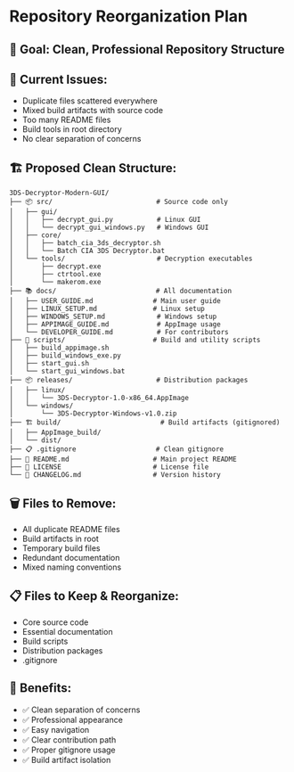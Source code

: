 # Repository Reorganization Plan

## 🎯 Goal: Clean, Professional Repository Structure

## 📁 Current Issues:
- Duplicate files scattered everywhere
- Mixed build artifacts with source code
- Too many README files
- Build tools in root directory
- No clear separation of concerns

## 🏗️ Proposed Clean Structure:

```
3DS-Decryptor-Modern-GUI/
├── 📦 src/                          # Source code only
│   ├── gui/
│   │   ├── decrypt_gui.py           # Linux GUI
│   │   └── decrypt_gui_windows.py   # Windows GUI
│   ├── core/
│   │   ├── batch_cia_3ds_decryptor.sh
│   │   └── Batch CIA 3DS Decryptor.bat
│   └── tools/                       # Decryption executables
│       ├── decrypt.exe
│       ├── ctrtool.exe
│       └── makerom.exe
├── 📚 docs/                         # All documentation
│   ├── USER_GUIDE.md               # Main user guide
│   ├── LINUX_SETUP.md              # Linux setup
│   ├── WINDOWS_SETUP.md             # Windows setup
│   ├── APPIMAGE_GUIDE.md            # AppImage usage
│   └── DEVELOPER_GUIDE.md           # For contributors
├── 🔧 scripts/                      # Build and utility scripts
│   ├── build_appimage.sh
│   ├── build_windows_exe.py
│   ├── start_gui.sh
│   └── start_gui_windows.bat
├── 📦 releases/                     # Distribution packages
│   ├── linux/
│   │   └── 3DS-Decryptor-1.0-x86_64.AppImage
│   └── windows/
│       └── 3DS-Decryptor-Windows-v1.0.zip
├── 🏗️ build/                         # Build artifacts (gitignored)
│   ├── AppImage_build/
│   └── dist/
├── 📋 .gitignore                    # Clean gitignore
├── 📄 README.md                     # Main project README
├── 📄 LICENSE                       # License file
└── 📄 CHANGELOG.md                  # Version history
```

## 🗑️ Files to Remove:
- All duplicate README files
- Build artifacts in root
- Temporary build files
- Redundant documentation
- Mixed naming conventions

## 📋 Files to Keep & Reorganize:
- Core source code
- Essential documentation
- Build scripts
- Distribution packages
- .gitignore

## 🎯 Benefits:
- ✅ Clean separation of concerns
- ✅ Professional appearance
- ✅ Easy navigation
- ✅ Clear contribution path
- ✅ Proper gitignore usage
- ✅ Build artifact isolation